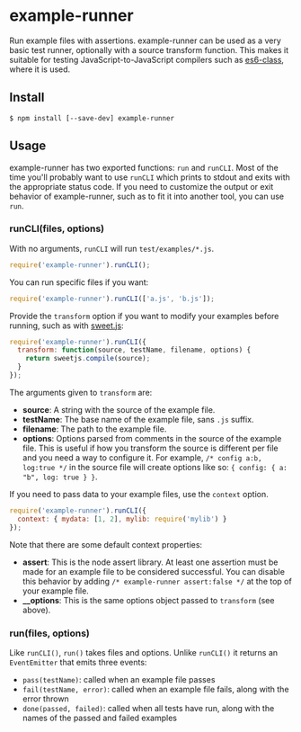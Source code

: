 # example-runner

Run example files with assertions. example-runner can be used as a very basic
test runner, optionally with a source transform function. This makes it
suitable for testing JavaScript-to-JavaScript compilers such as
[es6-class][es6-class], where it is used.

## Install

```
$ npm install [--save-dev] example-runner
```

## Usage

example-runner has two exported functions: `run` and `runCLI`. Most of the time
you'll probably want to use `runCLI` which prints to stdout and exits with the
appropriate status code. If you need to customize the output or exit behavior
of example-runner, such as to fit it into another tool, you can use `run`.

### runCLI(files, options)

With no arguments, `runCLI` will run `test/examples/*.js`.

```js
require('example-runner').runCLI();
```

You can run specific files if you want:

```js
require('example-runner').runCLI(['a.js', 'b.js']);
```

Provide the `transform` option if you want to modify your examples before
running, such as with [sweet.js][sweet.js]:

```js
require('example-runner').runCLI({
  transform: function(source, testName, filename, options) {
    return sweetjs.compile(source);
  }
});
```

The arguments given to `transform` are:

* **source**: A string with the source of the example file.
* **testName**: The base name of the example file, sans `.js` suffix.
* **filename**: The path to the example file.
* **options**: Options parsed from comments in the source of the example file.
  This is useful if how you transform the source is different per file and you
  need a way to configure it. For example, `/* config a:b, log:true */` in the
  source file will create options like so: `{ config: { a: "b", log: true } }`.

If you need to pass data to your example files, use the `context` option.

```js
require('example-runner').runCLI({
  context: { mydata: [1, 2], mylib: require('mylib') }
});
```

 Note that there are some default context properties:

* **assert**: This is the node assert library. At least one assertion must be
  made for an example file to be considered successful. You can disable this
  behavior by adding `/* example-runner assert:false */` at the top of your
  example file.
* **__options**: This is the same options object passed to `transform` (see
  above).

### run(files, options)

Like `runCLI()`, `run()` takes files and options. Unlike `runCLI()` it returns
an `EventEmitter` that emits three events:

* `pass(testName)`: called when an example file passes
* `fail(testName, error)`: called when an example file fails, along with the
  error thrown
* `done(passed, failed)`: called when all tests have run, along with the
  names of the passed and failed examples

[es6-class]: https://github.com/square/es6-class
[sweet.js]: http://sweetjs.org/
